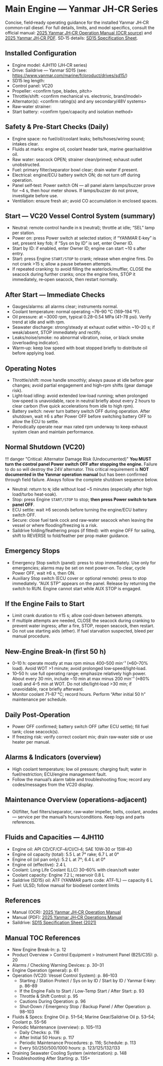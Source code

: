 # Main Engine — Yanmar JH‑CR Series

Concise, field‑ready operating guidance for the installed Yanmar JH‑CR common‑rail diesel. For full details, limits, and model specifics, consult the official manual: [2025 Yanmar JH‑CR Operation Manual (OCR source)](2025-yanmar-jhcr-en-ocr.txt) and [2025 Yanmar JH‑CR PDF](2025-yanmar-jhcr-en.pdf). SD‑15 details: [SD15 Specification Sheet](sd15-spec-sheet-2021.pdf).

## Installed Configuration

- Engine model: 4JH110 (JH‑CR series)
- Drive: Saildrive — Yanmar SD15 (see: https://www.yanmar.com/marine/fr/product/drives/sd15/)
- SD15 leg length: <confirm S or L>
- Control panel: VC20
- Propeller: <confirm type, blades, pitch>
- Throttle/shift: <confirm mechanical vs. electronic, brand/model>
- Alternator(s): <confirm rating(s) and any secondary/48V systems>
- Raw‑water strainer: <confirm location and service access>
- Start battery: <confirm type/capacity and isolation method>

## Safety & Pre‑Start Checks (Daily)

- Engine space: no fuel/oil/coolant leaks; belts/hoses/wiring sound; intakes clear.
- Fluids at marks: engine oil, coolant header tank, marine gear/saildrive oil.
- Raw water: seacock OPEN; strainer clean/primed; exhaust outlet unobstructed.
- Fuel: primary filter/separator bowl clear; drain water if present.
- Electrical: engine/ECU battery switch ON; do not turn off during operation.
- Panel self‑test: Power switch ON — all panel alarm lamps/buzzer prove for ~4 s, then hour meter shows. If lamps/buzzer do not prove, investigate before use.
- Ventilation: ensure fresh air; avoid CO accumulation in enclosed spaces.

## Start — VC20 Vessel Control System (summary)

- Neutral: remote control handle in `N` (neutral); throttle at idle; “SEL” lamp per station.
- Power on: press Power switch at selected station; if “YANMAR E‑key” is set, present key fob; if “Sys on by ID” is set, enter Owner ID.
- Start by ID: if enabled, enter Owner ID; engine can start ~10 s after entry.
- Start: press Engine `START/STOP` to crank; release when engine fires. Do not crank >15 s; allow a pause between attempts.
- If repeated cranking: to avoid filling the waterlock/muffler, CLOSE the seacock during further cranks; once the engine fires, STOP it immediately, re‑open seacock, then restart normally.

## After Start — Immediate Checks

- Gauges/alarms: all alarms clear; instruments normal.
- Coolant temperature: normal operating ~76–90 °C (169–194 °F).
- Oil pressure: at ~3000 rpm, typical 0.28–0.54 MPa (41–78 psi). Verify trend at idle and with rpm.
- Seawater discharge: strong/steady at exhaust outlet within ~10–20 s; if weak/absent, STOP immediately and rectify.
- Leaks/noise/smoke: no abnormal vibration, noise, or black smoke (overloading indicator).
- Warm‑up: keep low speed with boat stopped briefly to distribute oil before applying load.

## Operating Notes

- Throttle/shift: move handle smoothly; always pause at idle before gear changes; avoid partial engagement and high‑rpm shifts (gear damage risk).
- Light‑load idling: avoid extended low‑load running; when prolonged low‑speed is unavoidable, race in neutral briefly about every 2 hours to clear carbon (five quick accelerations from idle to high rpm).
- Battery switch: never turn battery switch OFF during operation. After shutdown, wait ≥6 s after Power OFF before switching battery OFF to allow the ECU to settle.
- Periodically operate near max rated rpm underway to keep exhaust system clean and maintain performance.

## Normal Shutdown (VC20)

!!! danger "Critical: Alternator Damage Risk (Undocumented)"
    **You MUST turn the control panel Power switch OFF after stopping the engine.** Failure to do so will destroy the 24V alternator. This critical requirement is **NOT documented in the Yanmar operation manual** but has been confirmed through field failure. Always follow the complete shutdown sequence below.

- Neutral: return to `N`; idle without load ~5 minutes (especially after high load/turbo heat‑soak).
- Stop: press Engine `START/STOP` to stop; **then press Power switch to turn panel OFF**.
- ECU settle: wait ≥6 seconds before turning the engine/ECU battery switch OFF.
- Secure: close fuel tank cock and raw‑water seacock when leaving the vessel or where flooding/freezing is a risk.
- Saildrive folding/feathering props (if fitted): with engine OFF for sailing, shift to REVERSE to fold/feather per prop maker guidance.

## Emergency Stops

- Emergency Stop switch (panel): press to stop immediately. Use only for emergencies; alarms may be set on next power‑on. To clear, cycle Power OFF, wait ≥6 s, then ON.
- Auxiliary Stop switch (ECU cover or optional remote): press to stop immediately. “AUX STP” appears on the panel. Release by returning the switch to RUN. Engine cannot start while AUX STOP is engaged.

## If the Engine Fails to Start

- Limit crank duration to ≤15 s; allow cool‑down between attempts.
- If multiple attempts are needed, CLOSE the seacock during cranking to prevent water ingress; after a fire, STOP, reopen seacock, then restart.
- Do not use starting aids (ether). If fuel starvation suspected, bleed per manual procedure.

## New‑Engine Break‑In (first 50 h)

- 0–10 h: operate mostly at max rpm minus 400–500 min⁻¹ (≈60–70% load). Avoid WOT >1 minute; avoid prolonged low‑speed/light‑load.
- 10–50 h: use full operating range; emphasize relatively high power. About every 30 min, include ~10 min at max minus 200 min⁻¹ (≈80% load) and 4–5 min at WOT. Do not idle/light‑load >30 min; if unavoidable, race briefly afterward.
- Monitor coolant 71–87 °C; record hours. Perform “After initial 50 h” maintenance per schedule.

## Daily Post‑Operation

- Power OFF confirmed; battery switch OFF (after ECU settle); fill fuel tank; close seacock(s).
- If freezing risk: verify correct coolant mix; drain raw‑water side or use heater per manual.

## Alarms & Indicators (overview)

- High coolant temperature; low oil pressure; charging fault; water in fuel/restriction; ECU/engine management fault.
- Follow the manual’s alarm table and troubleshooting flow; record any codes/messages from the VC20 display.

## Maintenance Overview (operations‑adjacent)

- Oil/filter, fuel filters/separator, raw‑water impeller, belts, coolant, anodes — service per the manual’s hours/conditions. Keep logs and parts references.

## Fluids and Capacities — 4JH110

- Engine oil: API CD/CF/CF‑4/CI/CI‑4; SAE 10W‑30 or 15W‑40
- Engine oil capacity (total): 5.5 L at 7° rake; 6.7 L at 0°
- Engine oil (oil pan only): 5.2 L at 7°; 6.4 L at 0°
- Engine oil (effective): 2.4 L
- Coolant: Long Life Coolant (LLC) 30–60% with clean/soft water
- Coolant capacity: Engine 7.2 L; reservoir 0.8 L
- Saildrive (SD15) oil: ATF (YANMAR parts code: ATF‑1L) — capacity 6 L
- Fuel: ULSD; follow manual for biodiesel content limits

## References

- Manual (OCR): [2025 Yanmar JH‑CR Operation Manual](2025-yanmar-jhcr-en-ocr.txt)
- Manual (PDF): [2025 Yanmar JH‑CR Operations Manual](2025-yanmar-jhcr-en.pdf)
- Saildrive: [SD15 Specification Sheet (2021)](sd15-spec-sheet-2021.pdf)

## Manual TOC References

- New Engine Break‑In: p. 12
- Product Overview > Control Equipment > Instrument Panel (B25/C35): p. 20
- Alarms / Checking Warning Devices: p. 30–31
- Engine Operation (general): p. 61
- Operation (VC20: Vessel Control System): p. 86–103
  - Starting / Station Protect / Sys on by ID / Start by ID / Yanmar E‑key: p. 86–89
  - If the Engine Fails to Start / Low‑Temp Start / After Start: p. 93
  - Throttle & Shift Control: p. 95
  - Cautions During Operation: p. 96
  - Shut‑Down / Emergency Stop / Backup Panel / After Operation: p. 98–103
- Fluids & Specs: Engine Oil p. 51–54; Marine Gear/Saildrive Oil p. 53–54; Coolant p. 55–56
- Periodic Maintenance (overview): p. 105–113
  - Daily Checks: p. 116
  - After Initial 50 Hours: p. 117
  - Periodic Maintenance Procedures: p. 116; Schedule: p. 113
  - Every 50/250/500/1000 hours: p. 123/125/132/133
- Draining Seawater Cooling System (winterization): p. 148
- Troubleshooting After Starting: p. 135+
